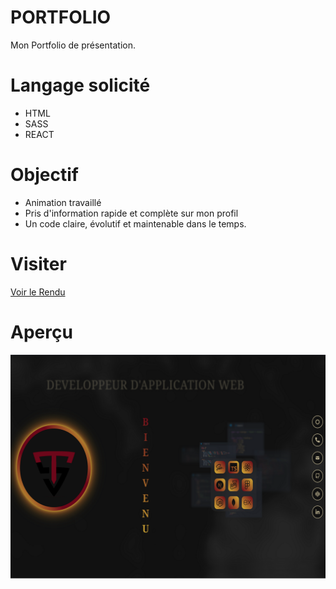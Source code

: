# PORTFOLIO

Mon Portfolio de présentation.

# Langage solicité

- HTML
- SASS
- REACT

# Objectif

- Animation travaillé
- Pris d'information rapide et complète sur mon profil
- Un code claire, évolutif et maintenable dans le temps.

# Visiter

[Voir le Rendu](https://nerion-1337.github.io/Portfolio/)

# Aperçu

![screenshot du site](./public/assets/project/Portfolio.png)
